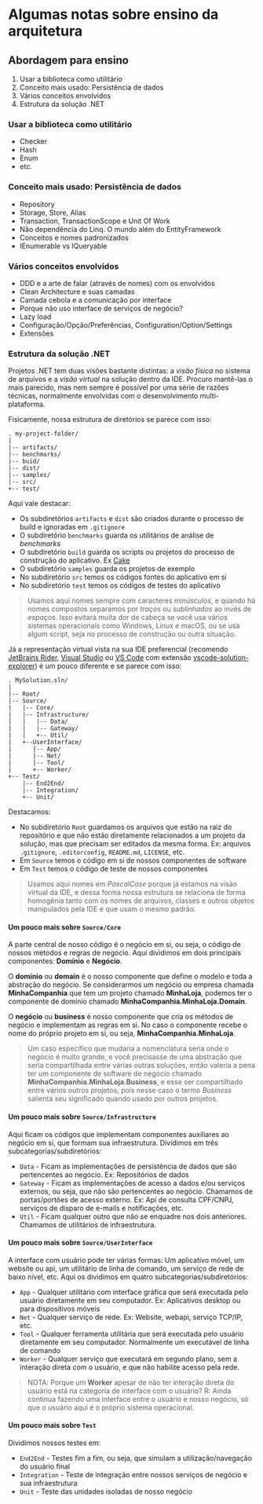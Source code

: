 Algumas notas sobre ensino da arquitetura
=========================================

## Abordagem para ensino

1. Usar a biblioteca como utilitário
2. Conceito mais usado: Persistência de dados
3. Vários conceitos envolvidos
4. Estrutura da solução .NET

### Usar a biblioteca como utilitário

- Checker
- Hash
- Enum
- etc.

### Conceito mais usado: Persistência de dados

- Repository
- Storage, Store, Alias
- Transaction, TransactionScope e Unit Of Work
- Não dependência do Linq. O mundo além do EntityFramework
- Conceitos e nomes padronizados
- IEnumerable vs IQueryable

### Vários conceitos envolvidos

- DDD e a arte de falar (através de nomes) com os envolvidos
- Clean Architecture e suas camadas
- Camada cebola e a comunicação por interface
- Porque não uso interface de serviços de negócio?
- Lazy load
- Configuração/Opção/Preferências, Configuration/Option/Settings
- Extensões

### Estrutura da solução .NET

Projetos .NET tem duas visões bastante distintas: a _visão física_ no sistema de arquivos e a _visão virtual_ na
solução dentro da IDE. Procuro mantê-las o mais parecido, mas nem sempre é possível por uma série de
razões técnicas, normalmente envolvidas com o desenvolvimento multi-plataforma.

Fisicamente, nossa estrutura de diretórios se parece com isso:
```
. my-project-folder/
|
|-- artifacts/
|-- benchmarks/
|-- buid/
|-- dist/
|-- samples/
|-- src/
+-- test/
```

Aqui vale destacar:

* Os subdiretórios `artifacts` e `dist` são criados durante o processo de build e ignoradas em `.gitignore`
* O subdiretório `benchmarks` guarda os utilitários de análise de _benchmarks_
* O subdiretório `build` guarda os scripts ou projetos do processo de construção do aplicativo. Ex [Cake](https://cakebuild.net)
* O subdiretório `samples` guarda os projetos de exemplo
* No subdiretório `src` temos os códigos fontes do aplicativo em si
* No subdiretório `test` temos os códigos de testes do aplicativo

> Usamos aqui nomes sempre com caracteres *minúsculos*, e quando há nomes compostos separamos por 
> *traços* ou *sublinhados* ao invés de *espaços*. Isso evitará muita dor de cabeça se você usa vários sistemas operacionais
> como Windows, Linux e macOS, ou se usa algum script, seja no processo de construção ou outra situação.

Já a representação virtual vista na sua IDE preferencial (recomendo [JetBrains Rider](https://www.jetbrains.com/rider), [Visual Studio](https://visualstudio.com) ou [VS Code](https://code.visualstudio.com) com extensão [vscode-solution-explorer](https://github.com/fernandoescolar/vscode-solution-explorer)) é um pouco diferente e se parece com isso:
```
. MySolution.sln/
|
|-- Root/
|-- Source/
|   |-- Core/
|   |-- Infrastructure/
|   |   |-- Data/
|   |   |-- Gateway/
|   |   +-- Util/
|   +--UserInterface/
|      |-- App/
|      |-- Net/
|      |-- Tool/
|      +-- Worker/
+-- Test/
    |-- End2End/
    |-- Integration/
    +-- Unit/
```

Destacamos:

* No subdiretório `Root` guardamos os arquivos que estão na raiz do repositório e que não estão diretamente
  relacionados a um projeto da solução, mas que precisam ser editados da mesma forma.
  Ex: arquivos `.gitignore`, `.editorconfig`, `README.md`, `LICENSE`, etc.
* Em `Source` temos o código em si de nossos componentes de software
* Em `Test` temos o código de teste de nossos componentes

> Usamos aqui nomes em *PascalCase* porque já estamos na visão virtual da IDE, e dessa forma nossa estrutura
> se relaciona de forma homogênia tanto com os nomes de arquivos, classes e outros objetos manipulados pela IDE
> e que usam o mesmo padrão.
 
#### Um pouco mais sobre `Source/Core`

A parte central de nosso código é o negócio em si, ou seja, o código de nossos métodos e regras de negócio.
Aqui dividimos em dois principais componentes: **Domínio** e **Negócio**.

O **domínio** ou **domain** é o nosso componente que define o modelo e toda a abstração do negócio.
Se considerarmos um negócio ou empresa chamada **MinhaCompanhia** que tem um projeto chamado **MinhaLoja**,
podemos ter o componente de domínio chamado **MinhaCompanhia.MinhaLoja.Domain**.

O **negócio** ou **business** é nosso componente que cria os métodos de negócio e implementam as regras
em si. No caso o componente recebe o nome do próprio projeto em si, ou seja, **MinhaCompanhia.MinhaLoja**.

> Um caso específico que mudaria a nomenclatura seria onde o negócio é muito grande, e você precisasse
> de uma abstração que seria compartilhada entre várias outras soluções, então valeria a pena ter um 
> componente de software de negócio chamado **MinhaCompanhia.MinhaLoja.Business**, e esse ser compartilhado
> entre vários outros projetos, pois nesse caso o termo *Business* salienta seu significado quando usado
> por outros projetos.

#### Um pouco mais sobre `Source/Infrastructure`

Aqui ficam os códigos que implementam componentes auxiliares ao negócio em si, que formam sua infraestrutura.
Dividimos em três subcategorias/subdiretórios:

* `Data` - Ficam as implementações de persistência de dados que são pertencentes ao negócio.
  Ex: Repositórios de dados
* `Gateway` - Ficam as implementações de acesso a dados e/ou serviços externos, ou seja,
  que não são pertencentes ao negócio. Chamamos de portas/portões de acesso externo.
  Ex: Api de consulta CPF/CNPJ, serviços de disparo de e-mails e notificações, etc.
* `Util` - Ficam qualquer outro que não se enquadre nos dois anteriores. Chamamos de utilitários de
  infraestrutura.

#### Um pouco mais sobre `Source/UserInterface`

A interface com usuário pode ter várias formas: Um aplicativo móvel, um website ou api, um utilitário de linha
de comando, um serviço de rede de baixo nível, etc.
Aqui os dividimos em quatro subcategorias/subdiretórios:

* `App` - Qualquer utilitário com interface gráfica que será executada pelo usuário diretamente em seu
  computador. Ex: Aplicativos desktop ou para dispositivos móveis
* `Net` - Qualquer serviço de rede. Ex: Website, webapi, serviço TCP/IP, etc.
* `Tool` - Qualquer ferramenta utilitária que será executada pelo usuário diretamente em seu computador.
  Normalmente um executável de linha de comando
* `Worker` - Qualquer serviço que executará em segundo plano, sem a interação direta com o usuário, e
  que não habilite acesso pela rede.
  
> NOTA: Porque um **Worker** apesar de não ter interação direta do usuário está na categoria de
> interface com o usuário? R: Ainda continua fazendo uma interface entre o usuário e nosso negócio, só que
> o usuário aqui é o próprio sistema operacional.

#### Um pouco mais sobre `Test`

Dividimos nossos testes em:

* `End2End` - Testes fim a fim, ou seja, que simulam a utilização/navegação do usuário final
* `Integration` - Teste de integração entre nossos serviços de negócio e sua infraestrutura
* `Unit` - Teste das unidades isoladas de nosso negócio
